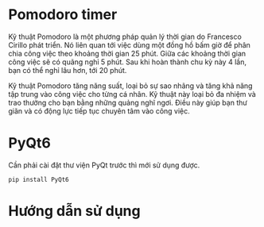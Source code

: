 # Pomodoro timer
Kỹ thuật Pomodoro là một phương pháp quản lý thời gian do Francesco Cirillo phát triển. Nó liên quan tới việc dùng một đồng hồ bấm giờ để phân chia công việc theo khoảng thời gian 25 phút. Giữa các khoảng thời gian công việc sẽ có quãng nghỉ 5 phút. Sau khi hoàn thành chu kỳ này 4 lần, bạn có thể nghỉ lâu hơn, tới 20 phút.

Kỹ thuật Pomodoro tăng năng suất, loại bỏ sự sao nhãng và tăng khả năng tập trung vào công việc cho từng cá nhân. Kỹ thuật này loại bỏ đa nhiệm và trao thưởng cho bạn bằng những quảng nghĩ ngơi. Điều này giúp bạn thư giãn và có động lực tiếp tục chuyên tâm vào công việc.
# PyQt6
Cần phải cài đặt thư viện PyQt trước thì mới sử dụng được.
```
pip install PyQt6
```
# Hướng dẫn sử dụng
